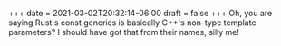 +++
date = 2021-03-02T20:32:14-06:00
draft = false
+++
Oh, you are saying Rust's const generics is basically C++'s non-type template parameters? I should have got that from their names, silly me!